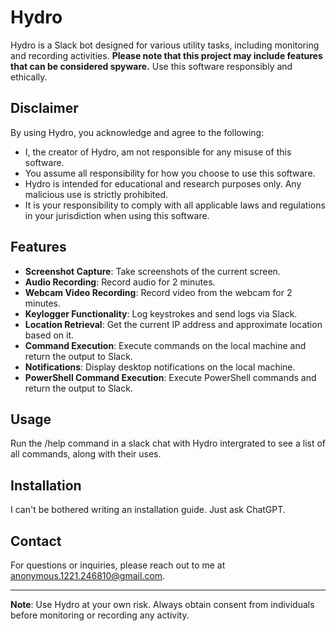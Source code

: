 # Hydro

Hydro is a Slack bot designed for various utility tasks, including monitoring and recording activities. **Please note that this project may include features that can be considered spyware.** Use this software responsibly and ethically.

## Disclaimer

By using Hydro, you acknowledge and agree to the following:

- I, the creator of Hydro, am not responsible for any misuse of this software.
- You assume all responsibility for how you choose to use this software.
- Hydro is intended for educational and research purposes only. Any malicious use is strictly prohibited.
- It is your responsibility to comply with all applicable laws and regulations in your jurisdiction when using this software.

## Features

- **Screenshot Capture**: Take screenshots of the current screen.
- **Audio Recording**: Record audio for 2 minutes.
- **Webcam Video Recording**: Record video from the webcam for 2 minutes.
- **Keylogger Functionality**: Log keystrokes and send logs via Slack.
- **Location Retrieval**: Get the current IP address and approximate location based on it.
- **Command Execution**: Execute commands on the local machine and return the output to Slack.
- **Notifications**: Display desktop notifications on the local machine.
- **PowerShell Command Execution**: Execute PowerShell commands and return the output to Slack.

## Usage

Run the /help command in a slack chat with Hydro intergrated to see a list of all commands, along
with their uses.

## Installation

I can't be bothered writing an installation guide. Just ask ChatGPT.



## Contact

For questions or inquiries, please reach out to me at anonymous.1221.246810@gmail.com.

---

**Note**: Use Hydro at your own risk. Always obtain consent from individuals before monitoring or recording any activity.
